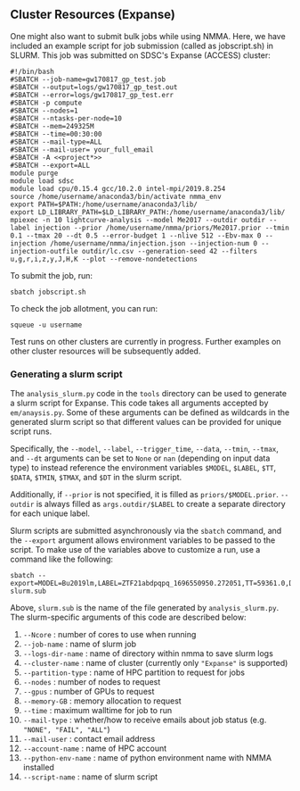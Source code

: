 ## Cluster Resources (Expanse)

One might also want to submit bulk jobs while using NMMA. Here, we have
included an example script for job submission (called as jobscript.sh) in SLURM. This job was submitted on SDSC's
Expanse (ACCESS) cluster:

	#!/bin/bash
	#SBATCH --job-name=gw170817_gp_test.job
	#SBATCH --output=logs/gw170817_gp_test.out
	#SBATCH --error=logs/gw170817_gp_test.err
	#SBATCH -p compute
	#SBATCH --nodes=1
	#SBATCH --ntasks-per-node=10
	#SBATCH --mem=249325M
	#SBATCH --time=00:30:00
	#SBATCH --mail-type=ALL
	#SBATCH --mail-user= your_full_email
	#SBATCH -A <<project*>>
	#SBATCH --export=ALL
	module purge
	module load sdsc
	module load cpu/0.15.4 gcc/10.2.0 intel-mpi/2019.8.254
	source /home/username/anaconda3/bin/activate nmma_env
	export PATH=$PATH:/home/username/anaconda3/lib/
	export LD_LIBRARY_PATH=$LD_LIBRARY_PATH:/home/username/anaconda3/lib/
	mpiexec -n 10 lightcurve-analysis --model Me2017 --outdir outdir --label injection --prior /home/username/nmma/priors/Me2017.prior --tmin 0.1 --tmax 20 --dt 0.5 --error-budget 1 --nlive 512 --Ebv-max 0 --injection /home/username/nmma/injection.json --injection-num 0 --injection-outfile outdir/lc.csv --generation-seed 42 --filters u,g,r,i,z,y,J,H,K --plot --remove-nondetections

To submit the job, run:

	sbatch jobscript.sh

To check the job allotment, you can run:

	squeue -u username


Test runs on other clusters are currently in progress. Further examples on other cluster resources will be subsequently added.

### Generating a slurm script

The `analysis_slurm.py` code in the `tools` directory can be used to generate a slurm script for Expanse. This code takes all arguments accepted by `em/anaysis.py`. Some of these arguments can be defined as wildcards in the generated slurm script so that different values can be provided for unique script runs.

Specifically, the `--model`, `--label`, `--trigger_time`, `--data`, `--tmin`, `--tmax`, and `--dt` arguments can be set to `None` or `nan` (depending on input data type) to instead reference the environment variables `$MODEL`, `$LABEL`, `$TT`, `$DATA`, `$TMIN`, `$TMAX`, and `$DT` in the slurm script.

Additionally, if `--prior` is not specified, it is filled as `priors/$MODEL.prior`. `--outdir` is always filled as `args.outdir/$LABEL` to create a separate directory for each unique label.

Slurm scripts are submitted asynchronously via the `sbatch` command, and the `--export` argument allows environment variables to be passed to the script. To make use of the variables above to customize a run, use a command like the following:
```
sbatch --export=MODEL=Bu2019lm,LABEL=ZTF21abdpqpq_1696550950.272051,TT=59361.0,DATA=example_files/candidate_data/ZTF21abdpqpq.dat,TMIN=0.0,TMAX=14.0,DT=0.1 slurm.sub
```

Above, `slurm.sub` is the name of the file generated by `analysis_slurm.py`. The slurm-specific arguments of this code are described below:

1. `--Ncore` : number of cores to use when running
2. `--job-name` : name of slurm job
3. `--logs-dir-name` : name of directory within nmma to save slurm logs
4. `--cluster-name` : name of cluster (currently only `"Expanse"` is supported)
5. `--partition-type` : name of HPC partition to request for jobs
6. `--nodes` : number of nodes to request
7. `--gpus` : number of GPUs to request
8. `--memory-GB` : memory allocation to request
9. `--time` : maximum walltime for job to run
10. `--mail-type` : whether/how to receive emails about job status (e.g. `"NONE", "FAIL", "ALL"`)
11. `--mail-user` : contact email address
12. `--account-name` : name of HPC account
13. `--python-env-name` : name of python environment name with NMMA installed
14. `--script-name` : name of slurm script
